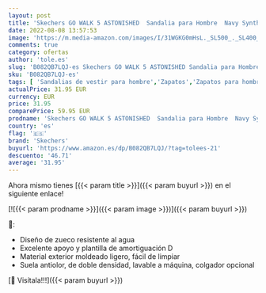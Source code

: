 ```yaml
---
layout: post
title: 'Skechers GO WALK 5 ASTONISHED  Sandalia para Hombre  Navy Synthetic/Red Trim  45.5 EU'
date: 2022-08-08 13:57:53
image: 'https://m.media-amazon.com/images/I/31WGKG0mHsL._SL500_._SL400_.jpg'
comments: true
category: ofertas
author: 'tole.es'
slug: 'B082QB7LQJ-es Skechers GO WALK 5 ASTONISHED Sandalia para Hombre Navy...'
sku: 'B082QB7LQJ-es'
tags: [ 'Sandalias de vestir para hombre','Zapatos','Zapatos para hombre','Zapatos y complementos','sandalia','skechers','🇪🇸', ]
actualPrice: 31.95 EUR
currency: EUR
price: 31.95
comparePrice: 59.95 EUR
prodname: 'Skechers GO WALK 5 ASTONISHED  Sandalia para Hombre  Navy Synthetic/Red Trim  45.5 EU'
country: 'es'
flag: '🇪🇸'
brand: 'Skechers'
buyurl: 'https://www.amazon.es/dp/B082QB7LQJ/?tag=tolees-21'
descuento: '46.71'
average: '31.95'
---
```


Ahora mismo tienes [{{< param title >}}]({{< param buyurl >}}) en el siguiente enlace!

[![{{< param prodname >}}]({{< param image >}})]({{< param buyurl >}})

🔎:

- Diseño de zueco resistente al agua
- Excelente apoyo y plantilla de amortiguación D
- Material exterior moldeado ligero, fácil de limpiar
- Suela antiolor, de doble densidad, lavable a máquina, colgador opcional

[🛒 Visítala!!!]({{< param buyurl >}})
